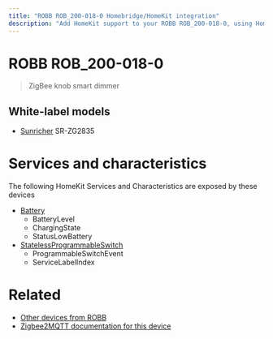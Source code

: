 ```yaml
---
title: "ROBB ROB_200-018-0 Homebridge/HomeKit integration"
description: "Add HomeKit support to your ROBB ROB_200-018-0, using Homebridge, Zigbee2MQTT and homebridge-z2m."
---
```

<!---
This file has been GENERATED using src/docgen/docgen.ts
DO NOT EDIT THIS FILE MANUALLY!
-->
# ROBB ROB_200-018-0
> ZigBee knob smart dimmer


## White-label models
* [Sunricher](../index.md#sunricher) SR-ZG2835

# Services and characteristics
The following HomeKit Services and Characteristics are exposed by
these devices

* [Battery](../../battery.md)
  * BatteryLevel
  * ChargingState
  * StatusLowBattery
* [StatelessProgrammableSwitch](../../action.md)
  * ProgrammableSwitchEvent
  * ServiceLabelIndex


# Related
* [Other devices from ROBB](../index.md#robb)
* [Zigbee2MQTT documentation for this device](https://www.zigbee2mqtt.io/devices/ROB_200-018-0.html)